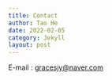 ```yaml
---
title: Contact
author: Tao He
date: 2022-02-05
category: Jekyll
layout: post
---
```



E-mail : gracesjy@naver.com

